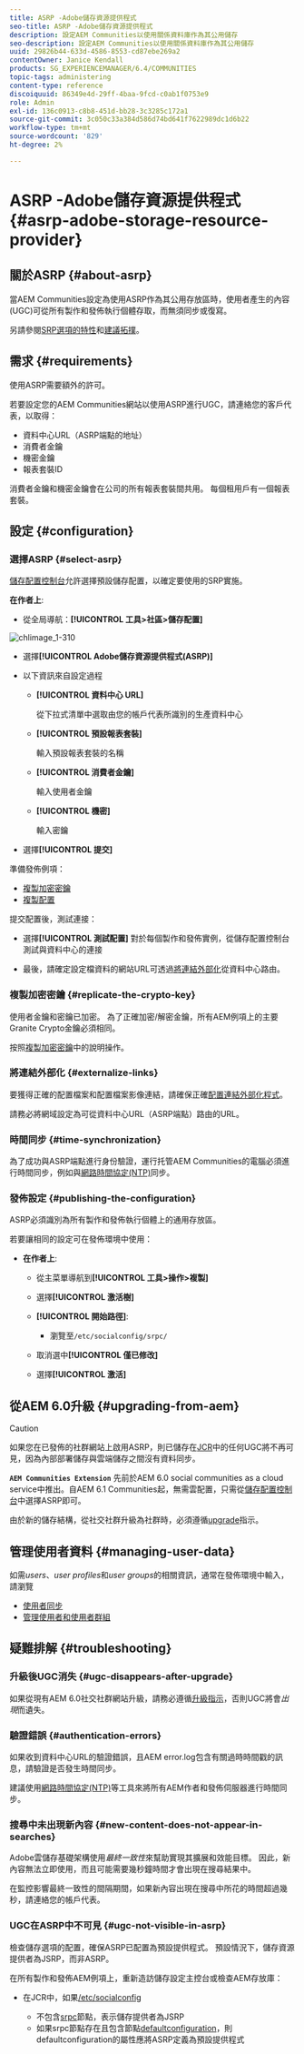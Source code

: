 ```yaml
---
title: ASRP -Adobe儲存資源提供程式
seo-title: ASRP -Adobe儲存資源提供程式
description: 設定AEM Communities以使用關係資料庫作為其公用儲存
seo-description: 設定AEM Communities以使用關係資料庫作為其公用儲存
uuid: 29826b44-633d-4586-8553-cd87ebe269a2
contentOwner: Janice Kendall
products: SG_EXPERIENCEMANAGER/6.4/COMMUNITIES
topic-tags: administering
content-type: reference
discoiquuid: 86349e4d-29ff-4baa-9fcd-c0ab1f0753e9
role: Admin
exl-id: 136c0913-c8b8-451d-bb28-3c3285c172a1
source-git-commit: 3c050c33a384d586d74bd641f7622989dc1d6b22
workflow-type: tm+mt
source-wordcount: '829'
ht-degree: 2%

---
```


# ASRP -Adobe儲存資源提供程式 {#asrp-adobe-storage-resource-provider}

## 關於ASRP {#about-asrp}

當AEM Communities設定為使用ASRP作為其公用存放區時，使用者產生的內容(UGC)可從所有製作和發佈執行個體存取，而無須同步或復寫。

另請參閱[SRP選項的特性](working-with-srp.md#characteristics-of-srp-options)和[建議拓撲](topologies.md)。

## 需求 {#requirements}

使用ASRP需要額外的許可。

若要設定您的AEM Communities網站以使用ASRP進行UGC，請連絡您的客戶代表，以取得：

* 資料中心URL（ASRP端點的地址）
* 消費者金鑰
* 機密金鑰
* 報表套裝ID

消費者金鑰和機密金鑰會在公司的所有報表套裝間共用。 每個租用戶有一個報表套裝。

## 設定 {#configuration}

### 選擇ASRP {#select-asrp}

[儲存配置控制台](srp-config.md)允許選擇預設儲存配置，以確定要使用的SRP實施。

**在作者上**:

* 從全局導航：**[!UICONTROL 工具>社區>儲存配置]**

![chlimage_1-310](assets/chlimage_1-310.png)

* 選擇&#x200B;**[!UICONTROL Adobe儲存資源提供程式(ASRP)]**
* 以下資訊來自設定過程

   * **[!UICONTROL 資料中心 URL]**

      從下拉式清單中選取由您的帳戶代表所識別的生產資料中心

   * **[!UICONTROL 預設報表套裝]**

      輸入預設報表套裝的名稱

   * **[!UICONTROL 消費者金鑰]**

      輸入使用者金鑰

   * **[!UICONTROL 機密]**

      輸入密鑰

* 選擇&#x200B;**[!UICONTROL 提交]**

準備發佈例項：

* [複製加密密鑰](#replicate-the-crypto-key)
* [複製配置](#publishing-the-configuration)

提交配置後，測試連接：

* 選擇&#x200B;**[!UICONTROL 測試配置]**
對於每個製作和發佈實例，從儲存配置控制台測試與資料中心的連接

* 最後，請確定設定檔資料的網站URL可透過[將連結外部化](#externalize-links)從資料中心路由。

### 複製加密密鑰 {#replicate-the-crypto-key}

使用者金鑰和密鑰已加密。 為了正確加密/解密金鑰，所有AEM例項上的主要Granite Crypto金鑰必須相同。

按照[複製加密密鑰](deploy-communities.md#replicate-the-crypto-key)中的說明操作。

### 將連結外部化 {#externalize-links}

要獲得正確的配置檔案和配置檔案影像連結，請確保正確[配置連結外部化程式](../../help/sites-developing/externalizer.md)。

請務必將網域設定為可從資料中心URL（ASRP端點）路由的URL。

### 時間同步 {#time-synchronization}

為了成功與ASRP端點進行身份驗證，運行托管AEM Communities的電腦必須進行時間同步，例如與[網路時間協定(NTP)](https://www.ntp.org/)同步。

### 發佈設定 {#publishing-the-configuration}

ASRP必須識別為所有製作和發佈執行個體上的通用存放區。

若要讓相同的設定可在發佈環境中使用：

* **在作者上**:

   * 從主菜單導航到&#x200B;**[!UICONTROL 工具>操作>複製]**
   * 選擇&#x200B;**[!UICONTROL 激活樹]**
   * **[!UICONTROL 開始路徑]**:

      * 瀏覽至`/etc/socialconfig/srpc/`
   * 取消選中&#x200B;**[!UICONTROL 僅已修改]**
   * 選擇&#x200B;**[!UICONTROL 激活]**


## 從AEM 6.0升級 {#upgrading-from-aem}

>[!CAUTION]
>
>如果您在已發佈的社群網站上啟用ASRP，則已儲存在[JCR](jsrp.md)中的任何UGC將不再可見，因為內部部署儲存與雲端儲存之間沒有資料同步。

**`AEM Communities Extension`** 先前於AEM 6.0 social communities as a cloud service中推出。自AEM 6.1 Communities起，無需雲配置，只需從[儲存配置控制台](srp-config.md)中選擇ASRP即可。

由於新的儲存結構，從社交社群升級為社群時，必須遵循[upgrade](upgrade.md#adobe-cloud-storage)指示。

## 管理使用者資料 {#managing-user-data}

如需&#x200B;*users*、*user profiles*&#x200B;和&#x200B;*user groups*&#x200B;的相關資訊，通常在發佈環境中輸入，請瀏覽

* [使用者同步](sync.md)
* [管理使用者和使用者群組](users.md)

## 疑難排解 {#troubleshooting}

### 升級後UGC消失 {#ugc-disappears-after-upgrade}

如果從現有AEM 6.0社交社群網站升級，請務必遵循[升級指示](upgrade.md#adobe-cloud-storage)，否則UGC將會&#x200B;*出現*&#x200B;而遺失。

### 驗證錯誤 {#authentication-errors}

如果收到資料中心URL的驗證錯誤，且AEM error.log包含有關過時時間戳的訊息，請驗證是否發生時間同步。

建議使用[網路時間協定(NTP)](https://www.ntp.org/)等工具來將所有AEM作者和發佈伺服器進行時間同步。

### 搜尋中未出現新內容 {#new-content-does-not-appear-in-searches}

Adobe雲儲存基礎架構使用&#x200B;*最終一致性*&#x200B;來幫助實現其擴展和效能目標。 因此，新內容無法立即使用，而且可能需要幾秒鐘時間才會出現在搜尋結果中。

在監控影響最終一致性的間隔期間，如果新內容出現在搜尋中所花的時間超過幾秒，請連絡您的帳戶代表。

### UGC在ASRP中不可見 {#ugc-not-visible-in-asrp}

檢查儲存選項的配置，確保ASRP已配置為預設提供程式。 預設情況下，儲存資源提供者為JSRP，而非ASRP。

在所有製作和發佈AEM例項上，重新造訪儲存設定主控台或檢查AEM存放庫：

* 在JCR中，如果[/etc/socialconfig](http://localhost:4502/crx/de/index.jsp#/etc/socialconfig/)

   * 不包含[srpc](http://localhost:4502/crx/de/index.jsp#/etc/socialconfig/srpc)節點，表示儲存提供者為JSRP
   * 如果srpc節點存在且包含節點[defaultconfiguration](http://localhost:4502/crx/de/index.jsp#/etc/socialconfig/srpc/defaultconfiguration)，則defaultconfiguration的屬性應將ASRP定義為預設提供程式

